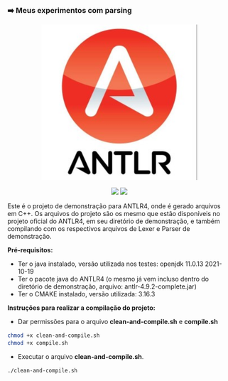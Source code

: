 ### :arrow_right: Meus experimentos com parsing

<p align='center'>
    <img src="extras/images/logo.jpeg" width="350" >
</p>

<p align="center">
    <img src="https://img.shields.io/github/languages/count/melchisedech333/antlr4-demonstration-project?style=for-the-badge" >
    <img src="https://img.shields.io/github/repo-size/melchisedech333/antlr4-demonstration-project?style=for-the-badge" >
</p>

Este é o projeto de demonstração para ANTLR4, onde é gerado arquivos em C++. Os arquivos do projeto são os mesmo que estão disponíveis no projeto oficial do ANTLR4, em seu diretório de demonstração, e também compilando com os respectivos arquivos de Lexer e Parser de demonstração.

<b>Pré-requisitos:</b>
- Ter o java instalado, versão utilizada nos testes: openjdk 11.0.13 2021-10-19
- Ter o pacote java do ANTLR4 (o mesmo já vem incluso dentro do diretório de demonstração, arquivo: antlr-4.9.2-complete.jar)
- Ter o CMAKE instalado, versão utilizada: 3.16.3

<b>Instruções para realizar a compilação do projeto:</b>
- Dar permissões para o arquivo <b>clean-and-compile.sh</b> e <b>compile.sh</b>
```bash
chmod +x clean-and-compile.sh
chmod +x compile.sh
```
- Executar o arquivo <b>clean-and-compile.sh</b>.
```bash
./clean-and-compile.sh
```


